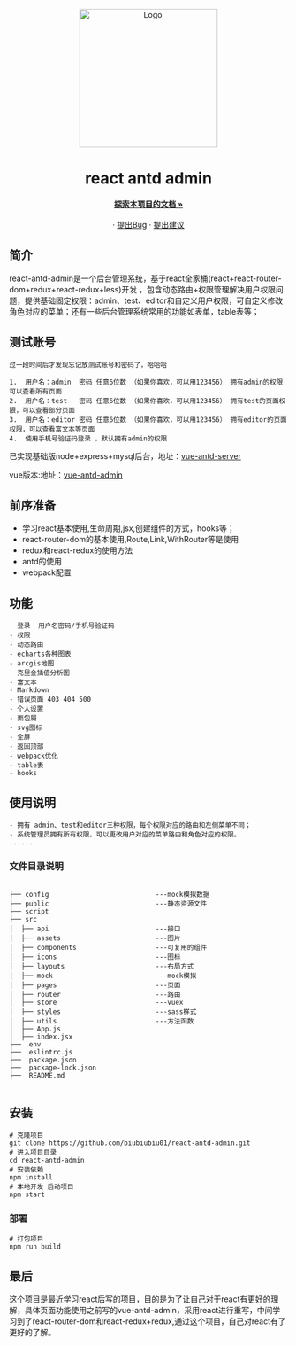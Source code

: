 <p align="center">
    <img src="https://images.gitee.com/uploads/images/2020/1129/181145_3aeaf5c3_7647779.png" alt="Logo" width="250">
   <h1 align="center"> react antd admin</h3>
</p>

  <p align="center">
    <a href="https://github.com/biubiubiu01/react-antd-admin"><strong>探索本项目的文档 »</strong></a>
    <br />
    <br />
    ·
    <a href="https://github.com/biubiubiu01/react-antd-admin/issues">提出Bug</a>
    ·
    <a href="https://github.com/biubiubiu01/react-antd-admin/issues">提出建议</a>
  </p>

## 简介

react-antd-admin是一个后台管理系统，基于react全家桶(react+react-router-dom+redux+react-redux+less)开发 ，包含动态路由+权限管理解决用户权限问题，提供基础固定权限：admin、test、editor和自定义用户权限，可自定义修改角色对应的菜单；还有一些后台管理系统常用的功能如表单，table表等；

## 测试账号
```
过一段时间后才发现忘记放测试账号和密码了，哈哈哈

1.  用户名：admin  密码 任意6位数 （如果你喜欢，可以用123456） 拥有admin的权限可以查看所有页面
2.  用户名：test   密码 任意6位数 （如果你喜欢，可以用123456） 拥有test的页面权限，可以查看部分页面
3.  用户名：editor 密码 任意6位数 （如果你喜欢，可以用123456） 拥有editor的页面权限，可以查看富文本等页面
4.  使用手机号验证码登录 ，默认拥有admin的权限

```

已实现基础版node+express+mysql后台，地址：[vue-antd-server](https://github.com/biubiubiu01/vue-antd-server)

vue版本:地址：[vue-antd-admin ](https://github.com/biubiubiu01/vue-antd-admin)


## 前序准备
* 学习react基本使用,生命周期,jsx,创建组件的方式，hooks等；
* react-router-dom的基本使用,Route,Link,WithRouter等是使用
* redux和react-redux的使用方法
* antd的使用
* webpack配置

## 功能

```
- 登录  用户名密码/手机号验证码
- 权限  
- 动态路由
- echarts各种图表
- arcgis地图
- 克里金插值分析图
- 富文本
- Markdown
- 错误页面 403 404 500
- 个人设置
- 面包屑
- svg图标
- 全屏
- 返回顶部
- webpack优化
- table表
- hooks
```


## 使用说明
```
- 拥有 admin、test和editor三种权限，每个权限对应的路由和左侧菜单不同；
- 系统管理员拥有所有权限，可以更改用户对应的菜单路由和角色对应的权限。
......
```


### 文件目录说明
```

├── config                           ---mock模拟数据
├── public                           ---静态资源文件
├── script                          
├── src          
│  ├── api                           ---接口     
│  ├── assets                        ---图片
│  ├── components                    ---可复用的组件
│  ├── icons                         ---图标
│  ├── layouts                       ---布局方式
│  ├── mock                          ---mock模拟
│  ├── pages                         ---页面
│  ├── router                        ---路由
│  ├── store                         ---vuex
│  ├── styles                        ---sass样式
│  ├── utils                         ---方法函数
│  ├── App.js                       
│  ├── index.jsx                      
├── .env
├── .eslintrc.js
├──  package.json
├──  package-lock.json
├──  README.md


```


 
## 安装

```
# 克隆项目
git clone https://github.com/biubiubiu01/react-antd-admin.git
# 进入项目目录
cd react-antd-admin
# 安装依赖
npm install
# 本地开发 启动项目
npm start
```


### 部署

```
# 打包项目
npm run build
```


## 最后

这个项目是最近学习react后写的项目，目的是为了让自己对于react有更好的理解，具体页面功能使用之前写的vue-antd-admin，采用react进行重写，中间学习到了react-router-dom和react-redux+redux,通过这个项目，自己对react有了更好的了解。








